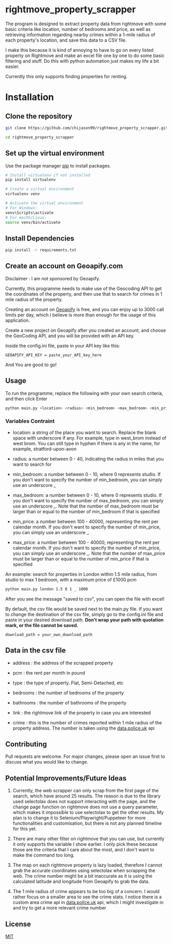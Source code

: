 # rightmove_property_scrapper

The program is designed to extract property data from rightmove with some basic criteria like location, number of bedrooms and price, as well as retrieving information regarding nearby crimes within a 1-mile radius of each property's location, and save this data to a CSV file.

I make this because it is kind of annoying to have to go on every listed property on Rightmove and make an excel file one by one to do some basic filtering and stuff. Do this with python automation just makes my life a bit easier.

Currently this only supports finding properties for renting.

# Installation

## Clone the repository

```bash
git clone https://github.com/chijason99/rightmove_property_scrapper.git

cd rightmove_property_scrapper
```
## Set up the virtual environment
Use the package manager [pip](https://pip.pypa.io/en/stable/) to install packages.

```bash
# Install virtualenv if not installed
pip install virtualenv

# Create a virtual environment
virtualenv venv

# Activate the virtual environment
# For Windows:
venv\Scripts\activate
# For macOS/Linux:
source venv/bin/activate

```

## Install Dependencies
```bash
pip install -r requirements.txt
```

## Create an account on Geoapify.com

Disclaimer : I am not sponsored by Geoapify.

Currently, this programme needs to make use of the Geocoding API to get the coordinates of the property, and then use that to search for crimes in 1 mile radius of the property.

Creating an account on [Geoapify](https://www.geoapify.com/) is free, and you can enjoy up to 3000 call limits per day, which I believe is more than enough for the usage of this application.

Create a new project on Geoapify after you created an account, and choose the GeoCoding API, and you will be provided with an API key.

Inside the config.ini file, paste in your API key like this:

```
GEOAPIFY_API_KEY = paste_your_API_key_here
```
And You are good to go!

## Usage
To run the programme, replace the following <variable> with your own search criteria, and then click Enter

```bash
python main.py <location> <radius> <min_bedroom> <max_bedroom> <min_price> <max_price>
```
### Variables Contraint
- location: a string of the place you want to search. Replace the blank space with underscore if any. For example, type in west_brom instead of west brom. You can still type in hyphen if there is any in the name, for example, stratford-upon-avon

- radius: a number between 0 - 40, indicating the radius in miles that you want to search for

- min_bedroom: a number between 0 - 10, where 0 represents studio. If you don't want to specify the number of min_bedroom, you can simply use an underscore _

- max_bedroom: a number between 0 - 10, where 0 represents studio. If you don't want to specify the number of max_bedroom, you can simply use an underscore _. Note that the number of max_bedroom must be larger than or equal to the number of min_bedroom if that is specified

- min_price: a number between 100 - 40000, representing the rent per calendar month. If you don't want to specify the number of min_price, you can simply use an underscore _

- max_price: a number between 100 - 40000, representing the rent per calendar month. If you don't want to specify the number of min_price, you can simply use an underscore _. Note that the number of max_price must be larger than or equal to the number of min_price if that is specified

An example: search for properties in London within 1.5 mile radius, from studio to max 1 bedroom, with a maximum price of £1000 pcm

```bash
python main.py london 1.5 0 1 _ 1000
```
After you see the message "saved to csv", you can open the file with excel!

By default, the csv file would be saved next to the main.py file. If you want to change the destination of the csv file, simply go to the config.ini file and paste in your desired download path. **Don't wrap your path with quotation mark, or the file cannot be saved.**

```
download_path = your_own_download_path
```

## Data in the csv file
- address	: the address of the scrapped property

- pcm : the rent per month in pound

- type : the type of property. Flat, Semi-Detached, etc

- bedrooms : the number of bedrooms of the property
  
- bathrooms : the number of bathrooms of the property
  
- link : the rightmove link of the property in case you are interested
  
- crime : this is the number of crimes reported within 1 mile radius of the property address. The number is taken using the [data.police.uk](https://data.police.uk/docs/) api


## Contributing

Pull requests are welcome. For major changes, please open an issue first
to discuss what you would like to change.


## Potential Improvements/Future Ideas
1. Currently, the web scrapper can only scrap from the first page of the search, which have around 25 results. The reason is due to the library used selectolax does not support interacting with the page, and the change page function on rightmove does not use a query parameter, which makes it impossible to use selectolax to get the other results. My plan is to change it to Selenium/Playwright/Puppeteer for more functionalities and customisation, but there is not any planned timeline for this yet.

2. There are many other filter on rightmove that you can use, but currently it only supports the variable I show earlier. I only pick these because those are the criteria that I care about the most, and I don't want to make the command too long.

3. The map on each rightmove property is lazy loaded, therefore I cannot grab the accurate coordinates using selectolax when scrapping the web. The crime number might be a bit inaccurate as it is using the calculated latitude and longitude from Geoapify to grab the data.
   
4. The 1 mile radius of crime appears to be too big of a concern. I would rather focus on a smaller area to see the crime stats. I notice there is a custom area crime api in [data.police.uk](https://data.police.uk/docs/) api, which I might investigate in and try to get a more relevant crime number
## License

[MIT](https://choosealicense.com/licenses/mit/)
